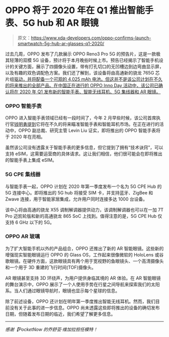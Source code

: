 # OPPO 将于 2020 年在 Q1 推出智能手表、5G hub 和 AR 眼镜

> 原文：<https://www.xda-developers.com/oppo-confirms-launch-smartwatch-5g-hub-ar-glasses-q1-2020/>

过去几周，OPPO 发布了几款展示 OPPO Reno3 Pro 5G 的预告片，这是一款极其轻薄的双模 5G 设备，预计将于本月晚些时候上市。预告已经揭示了智能手机设计的关键方面，展示了四摄像头设置，带有打孔切口的无凹槽边到边弯曲显示屏，以及有趣的双色调配色方案。我们还了解到，该设备将由高通新的骁龙 765G 芯片组[驱动，并将配备一个可观的 4,025 mAh 电池。但这并不是该公司计划在不久的将来推出的全部产品。在中国正在进行的 OPPO Inno Day 活动中，该公司已确认将在 2020 年 Q1 发布新的智能手表、智能无线耳机、5G 集线器和 AR 眼镜。](https://www.xda-developers.com/xiaomi-redmi-k30-oppo-reno3-pro-snapdragon-765/)

### OPPO 智能手表

OPPO 进入智能手表领域已经有一段时间了，今年 2 月早些时候，该公司首席执行官[钱明勇提到](https://www.xda-developers.com/oppo-launch-smartwatches-smart-headphones/)它将在不久的将来瞄准智能手表和智能耳机市场。在正在进行的活动中，OPPO 副总裁、研究主管 Levin Liu 证实，即将推出的 OPPO 智能手表将于 2020 年在亮相。

虽然该公司没有透露关于智能手表的更多信息，但它提到了拥有“技术诀窍”，可以支持 eSIM，这需要运营商的具体请求。这让我们相信，他们很可能会在即将推出的智能手表上集成 eSIM。

### 5G CPE 集线器

与智能手表一起，OPPO 计划在 2020 年第一季度发布一个名为 5G CPE Hub 的 5G 连接中心。即将推出的 5G hub 将接受 SIM 卡，并支持蓝牙、ZigBee 和 Zwave 连接，用于智能家居集成，允许用户同时连接多达 1000 台设备。

该中心将由高通的骁龙 X55 调制解调器提供动力，该调制解调器也可以在一加 7T Pro 迈凯轮版和新的高通骁龙 865 SoC 上找到。值得注意的是，5G CPE Hub 仅支持 6 GHz 以下的 5G。

### OPPO AR 玻璃

为了扩大智能手机以外的产品组合，OPPO 还推出了新的 AR 智能眼镜。这些新的增强现实智能眼镜运行 OPPO 的 Glass OS，工作起来很像微软的 HoloLens 或谷歌眼镜。在硬件方面，这款眼镜具有两个用于宽视野的鱼眼镜头、一个高清摄像头和一个用于 3D 重建的飞行时间(TOF)摄像头。

AR 眼镜甚至支持 3D 环绕声，为用户提供身临其境的 AR 体验。在 AR 智能眼镜的舞台演示中，OPPO 展示了一个人使用手势在行星之间导航来探索我们的太阳系。当人们通过眼镜导航时，眼镜也显示每个星球的信息。

除了前述设备，OPPO 还计划在明年第一季度推出智能无线耳机。然而，我们目前没有关于此事的进一步信息。OPPO 尚未透露这些即将推出的设备的确切发布日期，但随着发布日期的临近，我们希望了解更多信息。

* * *

*感谢【PocketNow 的乔舒亚·维加拉担任模特！*